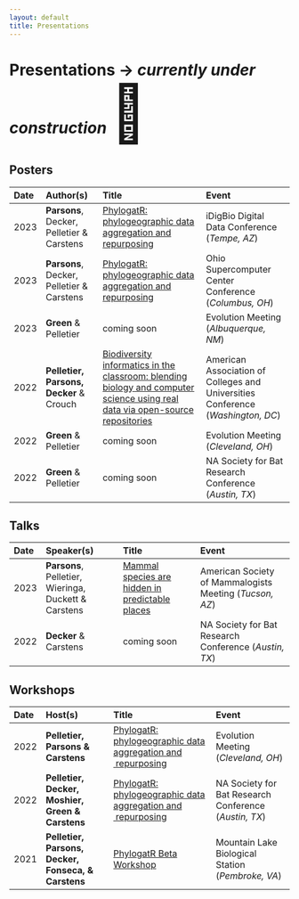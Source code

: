 ```yaml
---
layout: default
title: Presentations
---
```


# Presentations -> *currently under construction* <span style='font-size:100px;'>&#128679;</span>

## Posters 

| Date  | Author(s)  | Title  | Event |
|:---- | :-----  | :-----  | :----- |
| 2023 | **Parsons**, Decker, Pelletier & Carstens | <a href="assets/pdfs/osc_2023.pdf" target="_blank">PhylogatR: phylogeographic data aggregation and repurposing </a> | iDigBio Digital Data Conference (*Tempe, AZ*) |
| 2023 | **Parsons**, Decker, Pelletier & Carstens | <a href="assets/pdfs/osc_2023.pdf" target="_blank">PhylogatR: phylogeographic data aggregation and repurposing </a> | Ohio Supercomputer Center Conference (*Columbus, OH*) |
| 2023 | **Green** & Pelletier | coming soon | Evolution Meeting (*Albuquerque, NM*) |
| 2022 | **Pelletier, Parsons, Decker** & Crouch | <a href="assets/pdfs/aacu_2022.pdf" target="_blank">Biodiversity informatics in the classroom: blending biology and computer science using real data via open-source repositories</a> | American Association of Colleges and Universities Conference (*Washington, DC*) |
| 2022 | **Green** & Pelletier | coming soon | Evolution Meeting (*Cleveland, OH*)  |
| 2022 | **Green** & Pelletier | coming soon | NA Society for Bat Research Conference (*Austin, TX*) |

## Talks

| Date  | Speaker(s)  | Title  | Event |
|:---- | :-----  | :-----  | :----- |
| 2023 | **Parsons**, Pelletier, Wieringa, Duckett & Carstens | <a href="assets/pdfs/asm_2023.pdf" target="_blank">Mammal species are hidden in predictable places </a> | American Society of Mammalogists Meeting (*Tucson, AZ*) |
| 2022 | **Decker** & Carstens | coming soon | NA Society for Bat Research Conference (*Austin, TX*) |


## Workshops

| Date  | Host(s)  | Title  | Event |
|:---- | :-----  | :-----  | :----- |
| 2022 | **Pelletier, Parsons & Carstens** | [PhylogatR: phylogeographic data aggregation and  repurposing](https://www.evolutionmeetings.org/uploads/4/8/8/0/48804503/2022.pdf) | Evolution Meeting (*Cleveland, OH*)  |
| 2022 | **Pelletier, Decker, Moshier, Green & Carstens** | [PhylogatR: phylogeographic data aggregation and  repurposing](https://www.nasbr.org/past-meetings) | NA Society for Bat Research Conference (*Austin, TX*) |
| 2021 | **Pelletier, Parsons, Decker, Fonseca, & Carstens** | [PhylogatR Beta Workshop](beta_workshop.md) | Mountain Lake Biological Station (*Pembroke, VA*) |

